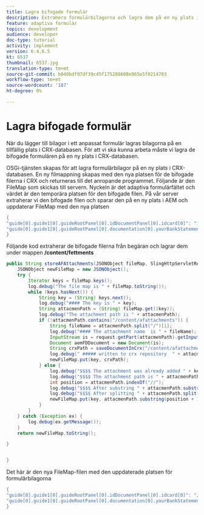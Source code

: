 ```yaml
---
title: Lagra bifogade formulär
description: Extrahera formulärbilagorna och lagra dem på en ny plats i CRX-databasen.
feature: adaptiva formulär
topics: development
audience: developer
doc-type: tutorial
activity: implement
version: 6.4,6.5
kt: 6537
thumbnail: 6537.jpg
translation-type: tm+mt
source-git-commit: b040bdf97df39c45f175288608e965e5f0214703
workflow-type: tm+mt
source-wordcount: '187'
ht-degree: 0%

---
```


# Lagra bifogade formulär

När du lägger till bilagor i ett anpassat formulär lagras bilagorna på en tillfällig plats i CRX-databasen. För att vi ska kunna arbeta måste vi lagra de bifogade formulären på en ny plats i CRX-databasen.

OSGi-tjänsten skapas för att lagra formulärbilagor på en ny plats i CRX-databasen. En ny filmappning skapas med den nya platsen för de bifogade filerna i CRX och returneras till det anropande programmet.
Följande är den FileMap som skickas till servern. Nyckeln är det adaptiva formulärfältet och värdet är den temporära platsen för den bifogade filen. På vår server extraherar vi den bifogade filen och sparar den på en ny plats i AEM och uppdaterar FileMap med den nya platsen

```java
{
"guide[0].guide1[0].guideRootPanel[0].idDocumentPanel[0].idcard[0]": "idcard/CA-DriversLicense.pdf",
"guide[0].guide1[0].guideRootPanel[0].documentation[0].yourBankStatements[0].table1603552612235[0].Row1[0].tableItem11[0]": "tableItem11/BankStatement-Sept-2020.pdf"
}
```

Följande kod extraherar de bifogade filerna från begäran och lagrar dem under mappen **/content/fettments**

```java
public String storeAFAttachments(JSONObject fileMap, SlingHttpServletRequest request) {
    JSONObject newFileMap = new JSONObject();
    try {
        Iterator keys = fileMap.keys();
        log.debug("The file map is " + fileMap.toString());
        while (keys.hasNext()) {
            String key = (String) keys.next();
            log.debug("#### The key is " + key);
            String attacmenPath = (String) fileMap.get((key));
            log.debug("The attachment path is " + attacmenPath);
            if (!attacmenPath.contains("/content/afattachments")) {
                String fileName = attacmenPath.split("/")[1];
                log.debug("#### The attachment name  is " + fileName);
                InputStream is = request.getPart(attacmenPath).getInputStream();
                Document aemFDDocument = new Document(is);
                String crxPath = saveDocumentInCrx("/content/afattachments", fileName, aemFDDocument);
                log.debug(" ##### written to crx repository  " + attacmenPath.split("/")[1]);
                newFileMap.put(key, crxPath);
            } else {
                log.debug("$$$$ The attachment was already added " + key);
                log.debug("$$$$ The attachment path is " + attacmenPath);
                int position = attacmenPath.indexOf("//");
                log.debug("$$$$ After substring " + attacmenPath.substring(position + 1));
                log.debug("$$$$ After splitting " + attacmenPath.split("/")[1]);
                newFileMap.put(key, attacmenPath.substring(position + 1));
            }
        }
    } catch (Exception ex) {
        log.debug(ex.getMessage());
    }
    return newFileMap.toString();

}


}
```

Det här är den nya FileMap-filen med den uppdaterade platsen för formulärbilagorna

```java
{
"guide[0].guide1[0].guideRootPanel[0].idDocumentPanel[0].idcard[0]": "/content/afattachments/7dc0cbde-404d-49a9-9f7b-9ab5ee7482be/CA-DriversLicense.pdf",
"guide[0].guide1[0].guideRootPanel[0].documentation[0].yourBankStatements[0].table1603552612235[0].Row1[0].tableItem11[0]": "/content/afattachments/81653de9-4967-4736-9ca3-807a11542243/BankStatement-Sept-2020.pdf"
}
```
